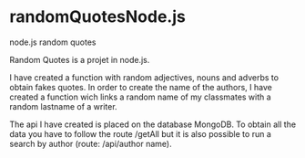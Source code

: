 # randomQuotesNode.js
node.js random quotes 

Random Quotes is a projet in node.js.

I have created a function with random adjectives, nouns and adverbs to obtain fakes quotes. In order to create the name of the authors, I have created a function wich links a random name of my classmates with a random lastname of a writer.

The api I have created is placed on the database MongoDB. To obtain all the data you have to follow the route /getAll but it is also possible to run a search by author (route: /api/author name).
